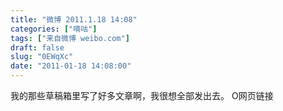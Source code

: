 ```yaml
---
title: "微博 2011.1.18 14:08"
categories: ["嘀咕"]
tags: ["来自微博 weibo.com"]
draft: false
slug: "0EWqXc"
date: "2011-01-18 14:08:00"
---
```


<p>我的那些草稿箱里写了好多文章啊，我很想全部发出去。 O网页链接 ​​​​</p>
